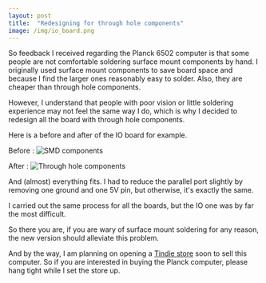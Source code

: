 ```yaml
---
layout: post
title:  "Redesigning for through hole components"
image: /img/io_board.png
---
```


So feedback I received regarding the Planck 6502 computer is that some people are not comfortable soldering surface mount components by hand. I originally used surface mount components to save board space and because I find the larger ones reasonably easy to solder. Also, they are cheaper than through hole components.

However, I understand that people with poor vision or little soldering experience may not feel the same way I do, which is why I decided to redesign all the board with through hole components.

Here is a before and after of the IO board for example.

Before : 
![SMD components](/img/io_board_smd.png)

After : 
![Through hole components](/img/io_board.png)

And (almost) everything fits. I had to reduce the parallel port slightly by removing one ground and one 5V pin, but otherwise, it's exactly the same.

I carried out the same process for all the boards, but the IO one was by far the most difficult.

So there you are, if you are wary of surface mount soldering for any reason, the new version should alleviate this problem.

And by the way, I am planning on opening a [Tindie store](https://www.tindie.com/stores/jfoucher/) soon to sell this computer. So if you are interested in buying the Planck computer, please hang tight while I set the store up.